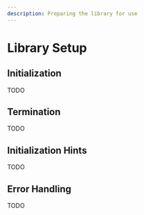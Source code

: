 ```yaml
---
description: Preparing the library for use
---
```


# Library Setup

## Initialization

TODO

## Termination

TODO

## Initialization Hints

TODO

## Error Handling

TODO

